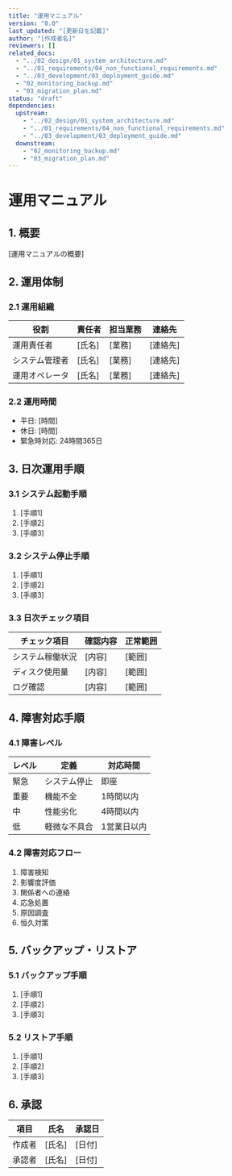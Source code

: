 ```yaml
---
title: "運用マニュアル"
version: "0.0"
last_updated: "[更新日を記載]"
author: "[作成者名]"
reviewers: []
related_docs:
  - "../02_design/01_system_architecture.md"
  - "../01_requirements/04_non_functional_requirements.md"
  - "../03_development/03_deployment_guide.md"
  - "02_monitoring_backup.md"
  - "03_migration_plan.md"
status: "draft"
dependencies:
  upstream:
    - "../02_design/01_system_architecture.md"
    - "../01_requirements/04_non_functional_requirements.md"
    - "../03_development/03_deployment_guide.md"
  downstream:
    - "02_monitoring_backup.md"
    - "03_migration_plan.md"
---
```


# 運用マニュアル

## 1. 概要
[運用マニュアルの概要]

## 2. 運用体制
### 2.1 運用組織
| 役割 | 責任者 | 担当業務 | 連絡先 |
|------|--------|----------|--------|
| 運用責任者 | [氏名] | [業務] | [連絡先] |
| システム管理者 | [氏名] | [業務] | [連絡先] |
| 運用オペレータ | [氏名] | [業務] | [連絡先] |

### 2.2 運用時間
- 平日: [時間]
- 休日: [時間]
- 緊急時対応: 24時間365日

## 3. 日次運用手順
### 3.1 システム起動手順
1. [手順1]
2. [手順2]
3. [手順3]

### 3.2 システム停止手順
1. [手順1]
2. [手順2]
3. [手順3]

### 3.3 日次チェック項目
| チェック項目 | 確認内容 | 正常範囲 |
|--------------|----------|----------|
| システム稼働状況 | [内容] | [範囲] |
| ディスク使用量 | [内容] | [範囲] |
| ログ確認 | [内容] | [範囲] |

## 4. 障害対応手順
### 4.1 障害レベル
| レベル | 定義 | 対応時間 |
|--------|------|----------|
| 緊急 | システム停止 | 即座 |
| 重要 | 機能不全 | 1時間以内 |
| 中 | 性能劣化 | 4時間以内 |
| 低 | 軽微な不具合 | 1営業日以内 |

### 4.2 障害対応フロー
1. 障害検知
2. 影響度評価
3. 関係者への連絡
4. 応急処置
5. 原因調査
6. 恒久対策

## 5. バックアップ・リストア
### 5.1 バックアップ手順
1. [手順1]
2. [手順2]
3. [手順3]

### 5.2 リストア手順
1. [手順1]
2. [手順2]
3. [手順3]

## 6. 承認
| 項目 | 氏名 | 承認日 |
|------|------|--------|
| 作成者 | [氏名] | [日付] |
| 承認者 | [氏名] | [日付] | 